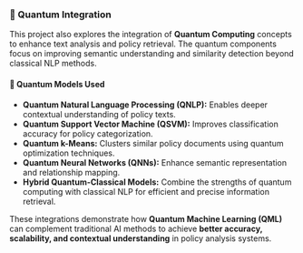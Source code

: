 ### 🔮 Quantum Integration

This project also explores the integration of **Quantum Computing** concepts to enhance text analysis and policy retrieval. The quantum components focus on improving semantic understanding and similarity detection beyond classical NLP methods.

#### 🧠 Quantum Models Used

* **Quantum Natural Language Processing (QNLP):** Enables deeper contextual understanding of policy texts.
* **Quantum Support Vector Machine (QSVM):** Improves classification accuracy for policy categorization.
* **Quantum k-Means:** Clusters similar policy documents using quantum optimization techniques.
* **Quantum Neural Networks (QNNs):** Enhance semantic representation and relationship mapping.
* **Hybrid Quantum-Classical Models:** Combine the strengths of quantum computing with classical NLP for efficient and precise information retrieval.

These integrations demonstrate how **Quantum Machine Learning (QML)** can complement traditional AI methods to achieve **better accuracy, scalability, and contextual understanding** in policy analysis systems.
